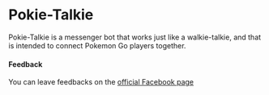 # Pokie-Talkie

Pokie-Talkie is a messenger bot that works just like a walkie-talkie, and that is intended to connect Pokemon Go players together.

#### Feedback

You can leave feedbacks on the [official Facebook page](https://www.facebook.com/Pokie-Talkie-109129136192470/)
